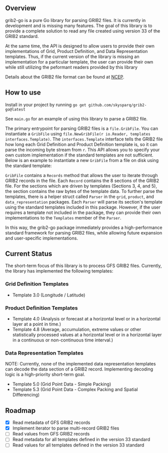 ## Overview

grib2-go is a pure Go library for parsing GRIB2 files. It is currently in development and is missing many features. The goal of this library is to provide a complete solution to read any file created using version 33 of the GRIB2 standard.

At the same time, the API is designed to allow users to provide their own implementations of Grid, Product Definition, and Data Representation templates. Thus, if the current version of the library is missing an implementation for a particular template, the user can provide their own while still utilizing the peformant readers provided by this library

Details about the GRIB2 file format can be found at [NCEP](https://www.nco.ncep.noaa.gov/pmb/docs/grib2/grib2_doc/).

## How to use

Install in your project by running `go get github.com/skysparq/grib2-go@latest`

See `main.go` for an example of using this library to parse a GRIB2 file.

The primary entrypoint for parsing GRIB2 files is a `file.GribFile`. You can instantiate a `GribFile` using `file.NewGribFile(r io.Reader, templates interfaces.Template)`. The `interfaces.Template` interface tells the GRIB2 file how long each Grid Definition and Product Definition template is, so it can parse the incoming byte stream from `r`. This API allows you to specify your own custom implementation if the standard templates are not sufficient. Below is an example to instantiate a new `GribFile` from a file on disk using the standard template:

`GribFile` contains a `Records` method that allows the user to iterate through GRIB2 records in the file. Each `Record` contains the 8 sections of the GRIB2 file. For the sections which are driven by templates (Sections 3, 4, and 5), the section contains the raw bytes of the template data. To further parse the templates, there is a helper struct called `Parser` in the `grid`, `product`, and `data_representation` packages. Each `Parser` will parse its section's template using the standard templates included in this package. However, if the user requires a template not included in the package, they can provide their own implementations to the `Templates` member of the `Parser`.

In this way, the grib2-go package immediately provides a high-performance standard framework for parsing GRIB2 files, while allowing future expansion and user-specific implementations.

## Current Status

The short-term focus of this library is to process GFS GRIB2 files. Currently, the library has implemented the following templates:

### Grid Definition Templates

- Template 3.0 (Longitude / Latitude)

### Product Definition Templates

- Template 4.0 (Analysis or forecast at a horizontal level or in a horizontal layer at a point in time.)
- Template 4.8 (Average, accumulation, extreme values or other statistically processed values at a horizontal level or in a horizontal layer in a continuous or non-continuous time interval.)

### Data Representation Templates

NOTE: Currently, none of the implemented data representation templates can decode the data section of a GRIB2 record. Implementing decoding logic is a high-priority short-term goal.

- Template 5.0 (Grid Point Data - Simple Packing)
- Template 5.3 (Grid Point Data - Complex Packing and Spatial Differencing)

## Roadmap

- [x] Read metadata of GFS GRIB2 records
- [x] Implement iterator to parse multi-record GRIB2 files
- [ ] Read values from GFS GRIB2 records
- [ ] Read metadata for all templates defined in the version 33 standard
- [ ] Read values for all templates defined in the version 33 standard
